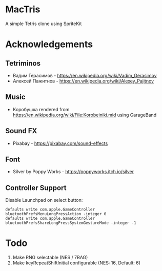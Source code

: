 # MacTris

A simple Tetris clone using SpriteKit

# Acknowledgements

## Tetriminos

* Вадим Герасимов - https://en.wikipedia.org/wiki/Vadim_Gerasimov
* Алексей Пажитнов - https://en.wikipedia.org/wiki/Alexey_Pajitnov

## Music

* Коробушка rendered from https://en.wikipedia.org/wiki/File:Korobeiniki.mid using GarageBand

## Sound FX

* Pixabay - https://pixabay.com/sound-effects

## Font

* Silver by Poppy Works - https://poppyworks.itch.io/silver

## Controller Support

Disable Launchpad on select button:
 
    defaults write com.apple.GameController bluetoothPrefsMenuLongPressAction -integer 0
    defaults write com.apple.GameController bluetoothPrefsShareLongPressSystemGestureMode -integer -1

# Todo

1. Make RNG selectable (NES / 7BAG)
2. Make keyRepeatShiftInitial configurable (NES: 16, Default: 6)

